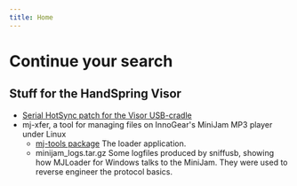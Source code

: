 ```yaml
---
title: Home
---
```

# Continue your search #

## Stuff for the HandSpring Visor ##
- [Serial HotSync patch for the Visor USB-cradle](visor_cradle/serial_patch.md)
- mj-xfer, a tool for managing files on InnoGear's MiniJam MP3 player under Linux
  - [mj-tools package](http://sourceforge.net/projects/mj-tools/) The loader application.
  - minijam_logs.tar.gz Some logfiles produced by sniffusb, showing how MJLoader for Windows talks to the MiniJam. They were used to reverse engineer the protocol basics.
